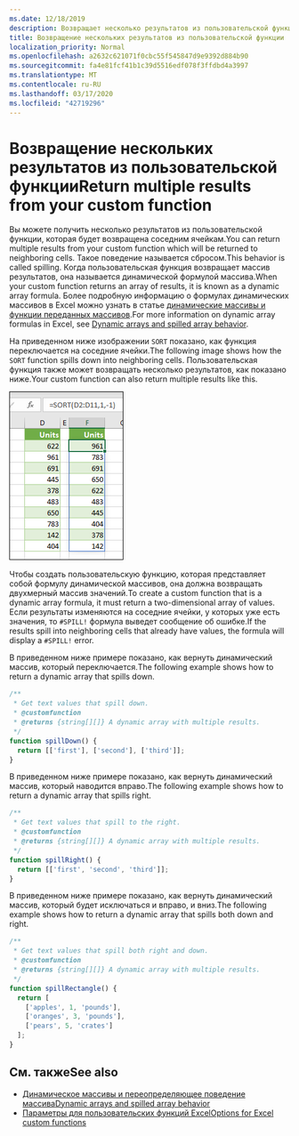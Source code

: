 ```yaml
---
ms.date: 12/18/2019
description: Возвращает несколько результатов из пользовательской функции в надстройке Office Excel.
title: Возвращение нескольких результатов из пользовательской функции
localization_priority: Normal
ms.openlocfilehash: a2632c621071f0cbc55f545847d9e9392d884b90
ms.sourcegitcommit: fa4e81fcf41b1c39d5516edf078f3ffdbd4a3997
ms.translationtype: MT
ms.contentlocale: ru-RU
ms.lasthandoff: 03/17/2020
ms.locfileid: "42719296"
---
```

# <a name="return-multiple-results-from-your-custom-function"></a><span data-ttu-id="0da94-103">Возвращение нескольких результатов из пользовательской функции</span><span class="sxs-lookup"><span data-stu-id="0da94-103">Return multiple results from your custom function</span></span>

<span data-ttu-id="0da94-104">Вы можете получить несколько результатов из пользовательской функции, которая будет возвращена соседним ячейкам.</span><span class="sxs-lookup"><span data-stu-id="0da94-104">You can return multiple results from your custom function which will be returned to neighboring cells.</span></span> <span data-ttu-id="0da94-105">Такое поведение называется сбросом.</span><span class="sxs-lookup"><span data-stu-id="0da94-105">This behavior is called spilling.</span></span> <span data-ttu-id="0da94-106">Когда пользовательская функция возвращает массив результатов, она называется динамической формулой массива.</span><span class="sxs-lookup"><span data-stu-id="0da94-106">When your custom function returns an array of results, it is known as a dynamic array formula.</span></span> <span data-ttu-id="0da94-107">Более подробную информацию о формулах динамических массивов в Excel можно узнать в статье [динамические массивы и функции переданных массивов](https://support.office.com/article/dynamic-arrays-and-spilled-array-behavior-205c6b06-03ba-4151-89a1-87a7eb36e531).</span><span class="sxs-lookup"><span data-stu-id="0da94-107">For more information on dynamic array formulas in Excel, see [Dynamic arrays and spilled array behavior](https://support.office.com/article/dynamic-arrays-and-spilled-array-behavior-205c6b06-03ba-4151-89a1-87a7eb36e531).</span></span>

<span data-ttu-id="0da94-108">На приведенном ниже изображении `SORT` показано, как функция переключается на соседние ячейки.</span><span class="sxs-lookup"><span data-stu-id="0da94-108">The following image shows how the `SORT` function spills down into neighboring cells.</span></span> <span data-ttu-id="0da94-109">Пользовательская функция также может возвращать несколько результатов, как показано ниже.</span><span class="sxs-lookup"><span data-stu-id="0da94-109">Your custom function can also return multiple results like this.</span></span>

![Снимок экрана функции SORT, отображающей несколько результатов в нескольких ячейках.](../images/dynamic-array-spill.png)

<span data-ttu-id="0da94-111">Чтобы создать пользовательскую функцию, которая представляет собой формулу динамической массивов, она должна возвращать двухмерный массив значений.</span><span class="sxs-lookup"><span data-stu-id="0da94-111">To create a custom function that is a dynamic array formula, it must return a two-dimensional array of values.</span></span> <span data-ttu-id="0da94-112">Если результаты изменяются на соседние ячейки, у которых уже есть значения, то `#SPILL!` формула выведет сообщение об ошибке.</span><span class="sxs-lookup"><span data-stu-id="0da94-112">If the results spill into neighboring cells that already have values, the formula will display a `#SPILL!` error.</span></span>

<span data-ttu-id="0da94-113">В приведенном ниже примере показано, как вернуть динамический массив, который переключается.</span><span class="sxs-lookup"><span data-stu-id="0da94-113">The following example shows how to return a dynamic array that spills down.</span></span>

```javascript
/**
 * Get text values that spill down.
 * @customfunction
 * @returns {string[][]} A dynamic array with multiple results.
 */
function spillDown() {
  return [['first'], ['second'], ['third']];
}
```

<span data-ttu-id="0da94-114">В приведенном ниже примере показано, как вернуть динамический массив, который наводится вправо.</span><span class="sxs-lookup"><span data-stu-id="0da94-114">The following example shows how to return a dynamic array that spills right.</span></span> 

```javascript
/**
 * Get text values that spill to the right.
 * @customfunction
 * @returns {string[][]} A dynamic array with multiple results.
 */
function spillRight() {
  return [['first', 'second', 'third']];
}
```

<span data-ttu-id="0da94-115">В приведенном ниже примере показано, как вернуть динамический массив, который будет исключаться и вправо, и вниз.</span><span class="sxs-lookup"><span data-stu-id="0da94-115">The following example shows how to return a dynamic array that spills both down and right.</span></span>

```javascript
/**
 * Get text values that spill both right and down.
 * @customfunction
 * @returns {string[][]} A dynamic array with multiple results.
 */
function spillRectangle() {
  return [
    ['apples', 1, 'pounds'],
    ['oranges', 3, 'pounds'],
    ['pears', 5, 'crates']
  ];
}
```

## <a name="see-also"></a><span data-ttu-id="0da94-116">См. также</span><span class="sxs-lookup"><span data-stu-id="0da94-116">See also</span></span>

- [<span data-ttu-id="0da94-117">Динамическое массивы и переопределяющее поведение массива</span><span class="sxs-lookup"><span data-stu-id="0da94-117">Dynamic arrays and spilled array behavior</span></span>](https://support.office.com/article/dynamic-arrays-and-spilled-array-behavior-205c6b06-03ba-4151-89a1-87a7eb36e531)
- [<span data-ttu-id="0da94-118">Параметры для пользовательских функций Excel</span><span class="sxs-lookup"><span data-stu-id="0da94-118">Options for Excel custom functions</span></span>](custom-functions-parameter-options.md)